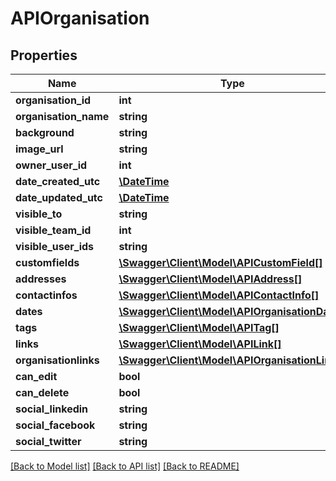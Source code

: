 # APIOrganisation

## Properties
Name | Type | Description | Notes
------------ | ------------- | ------------- | -------------
**organisation_id** | **int** |  | [optional] 
**organisation_name** | **string** |  | 
**background** | **string** |  | [optional] 
**image_url** | **string** |  | [optional] 
**owner_user_id** | **int** |  | [optional] 
**date_created_utc** | [**\DateTime**](\DateTime.md) |  | [optional] 
**date_updated_utc** | [**\DateTime**](\DateTime.md) |  | [optional] 
**visible_to** | **string** |  | [optional] 
**visible_team_id** | **int** |  | [optional] 
**visible_user_ids** | **string** |  | [optional] 
**customfields** | [**\Swagger\Client\Model\APICustomField[]**](APICustomField.md) |  | [optional] 
**addresses** | [**\Swagger\Client\Model\APIAddress[]**](APIAddress.md) |  | [optional] 
**contactinfos** | [**\Swagger\Client\Model\APIContactInfo[]**](APIContactInfo.md) |  | [optional] 
**dates** | [**\Swagger\Client\Model\APIOrganisationDate[]**](APIOrganisationDate.md) |  | [optional] 
**tags** | [**\Swagger\Client\Model\APITag[]**](APITag.md) |  | [optional] 
**links** | [**\Swagger\Client\Model\APILink[]**](APILink.md) |  | [optional] 
**organisationlinks** | [**\Swagger\Client\Model\APIOrganisationLink[]**](APIOrganisationLink.md) |  | [optional] 
**can_edit** | **bool** |  | [optional] 
**can_delete** | **bool** |  | [optional] 
**social_linkedin** | **string** |  | [optional] 
**social_facebook** | **string** |  | [optional] 
**social_twitter** | **string** |  | [optional] 

[[Back to Model list]](../README.md#documentation-for-models) [[Back to API list]](../README.md#documentation-for-api-endpoints) [[Back to README]](../README.md)


